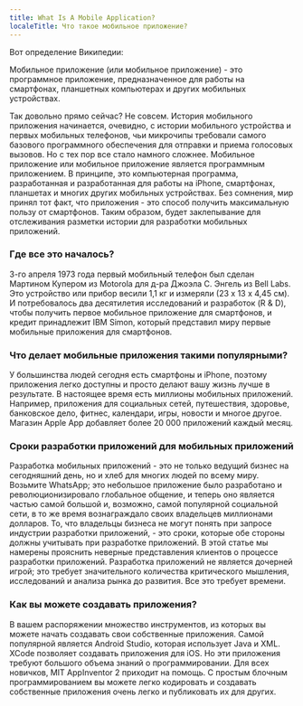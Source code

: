 ```yaml
---
title: What Is A Mobile Application? 
localeTitle: Что такое мобильное приложение?
---
```

Вот определение Википедии:

Мобильное приложение (или мобильное приложение) - это программное приложение, предназначенное для работы на смартфонах, планшетных компьютерах и других мобильных устройствах.

Так довольно прямо сейчас? Не совсем. История мобильного приложения начинается, очевидно, с истории мобильного устройства и первых мобильных телефонов, чьи микрочипы требовали самого базового программного обеспечения для отправки и приема голосовых вызовов. Но с тех пор все стало намного сложнее. Мобильное приложение или мобильное приложение является программным приложением. В принципе, это компьютерная программа, разработанная и разработанная для работы на iPhone, смартфонах, планшетах и ​​многих других мобильных устройствах. Без сомнения, мир принял тот факт, что приложения - это способ получить максимальную пользу от смартфонов. Таким образом, будет заклепывание для отслеживания разметки истории для разработки мобильных приложений.

### Где все это началось?

3-го апреля 1973 года первый мобильный телефон был сделан Мартином Купером из Motorola для д-ра Джоэла С. Энгель из Bell Labs. Это устройство или прибор весили 1,1 кг и измеряли (23 х 13 х 4,45 см). И потребовалось два десятилетия исследований и разработок (R & D), чтобы получить первое мобильное приложение для смартфонов, и кредит принадлежит IBM Simon, который представил миру первые мобильные приложения для смартфонов.

### Что делает мобильные приложения такими популярными?

У большинства людей сегодня есть смартфоны и iPhone, поэтому приложения легко доступны и просто делают вашу жизнь лучше в результате. В настоящее время есть миллионы мобильных приложений. Например, приложения для социальных сетей, путешествия, здоровье, банковское дело, фитнес, календари, игры, новости и многое другое. Магазин Apple App добавляет более 20 000 приложений каждый месяц.

### Сроки разработки приложений для мобильных приложений

Разработка мобильных приложений - это не только ведущий бизнес на сегодняшний день, но и хлеб для многих людей по всему миру. Возьмите WhatsApp; это небольшое приложение было разработано и революционизировало глобальное общение, и теперь оно является частью самой большой и, возможно, самой популярной социальной сети, в то же время вознаграждало своих владельцев миллионами долларов. То, что владельцы бизнеса не могут понять при запросе индустрии разработки приложений, - это сроки, которые обе стороны должны учитывать при разработке приложений. В этой статье мы намерены прояснить неверные представления клиентов о процессе разработки приложений. Разработка приложений не является дочерней игрой; это требует значительного количества критического мышления, исследований и анализа рынка до развития. Все это требует времени.

### Как вы можете создавать приложения?

В вашем распоряжении множество инструментов, из которых вы можете начать создавать свои собственные приложения. Самой популярной является Android Studio, которая использует Java и XML. XCode позволяет создавать приложения для iOS. Но эти приложения требуют большого объема знаний о программировании. Для всех новичков, MIT AppInventor 2 приходит на помощь. С простым блочным программированием вы можете легко кодировать и создавать собственные приложения очень легко и публиковать их для других.